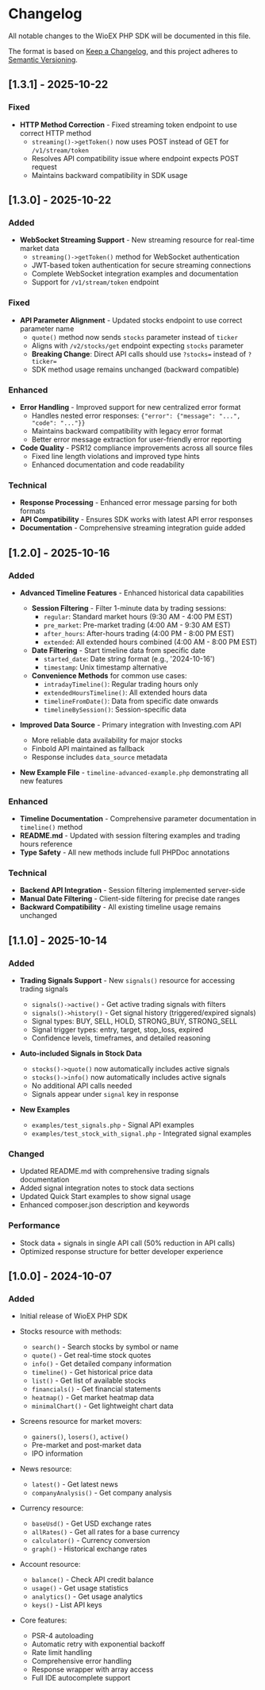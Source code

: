 # Changelog

All notable changes to the WioEX PHP SDK will be documented in this file.

The format is based on [Keep a Changelog](https://keepachangelog.com/en/1.0.0/),
and this project adheres to [Semantic Versioning](https://semver.org/spec/v2.0.0.html).

## [1.3.1] - 2025-10-22

### Fixed
- **HTTP Method Correction** - Fixed streaming token endpoint to use correct HTTP method
  - `streaming()->getToken()` now uses POST instead of GET for `/v1/stream/token`
  - Resolves API compatibility issue where endpoint expects POST request
  - Maintains backward compatibility in SDK usage

## [1.3.0] - 2025-10-22

### Added
- **WebSocket Streaming Support** - New streaming resource for real-time market data
  - `streaming()->getToken()` method for WebSocket authentication
  - JWT-based token authentication for secure streaming connections
  - Complete WebSocket integration examples and documentation
  - Support for `/v1/stream/token` endpoint

### Fixed
- **API Parameter Alignment** - Updated stocks endpoint to use correct parameter name
  - `quote()` method now sends `stocks` parameter instead of `ticker` 
  - Aligns with `/v2/stocks/get` endpoint expecting `stocks` parameter
  - **Breaking Change**: Direct API calls should use `?stocks=` instead of `?ticker=`
  - SDK method usage remains unchanged (backward compatible)

### Enhanced  
- **Error Handling** - Improved support for new centralized error format
  - Handles nested error responses: `{"error": {"message": "...", "code": "..."}}`
  - Maintains backward compatibility with legacy error format
  - Better error message extraction for user-friendly error reporting
- **Code Quality** - PSR12 compliance improvements across all source files
  - Fixed line length violations and improved type hints
  - Enhanced documentation and code readability

### Technical
- **Response Processing** - Enhanced error message parsing for both formats
- **API Compatibility** - Ensures SDK works with latest API error responses
- **Documentation** - Comprehensive streaming integration guide added

## [1.2.0] - 2025-10-16

### Added
- **Advanced Timeline Features** - Enhanced historical data capabilities
  - **Session Filtering** - Filter 1-minute data by trading sessions:
    - `regular`: Standard market hours (9:30 AM - 4:00 PM EST)
    - `pre_market`: Pre-market trading (4:00 AM - 9:30 AM EST)
    - `after_hours`: After-hours trading (4:00 PM - 8:00 PM EST)
    - `extended`: All extended hours combined (4:00 AM - 8:00 PM EST)
  - **Date Filtering** - Start timeline data from specific date
    - `started_date`: Date string format (e.g., '2024-10-16')
    - `timestamp`: Unix timestamp alternative
  - **Convenience Methods** for common use cases:
    - `intradayTimeline()`: Regular trading hours only
    - `extendedHoursTimeline()`: All extended hours data
    - `timelineFromDate()`: Data from specific date onwards
    - `timelineBySession()`: Session-specific data

- **Improved Data Source** - Primary integration with Investing.com API
  - More reliable data availability for major stocks
  - Finbold API maintained as fallback
  - Response includes `data_source` metadata

- **New Example File** - `timeline-advanced-example.php` demonstrating all new features

### Enhanced
- **Timeline Documentation** - Comprehensive parameter documentation in `timeline()` method
- **README.md** - Updated with session filtering examples and trading hours reference
- **Type Safety** - All new methods include full PHPDoc annotations

### Technical
- **Backend API Integration** - Session filtering implemented server-side
- **Manual Date Filtering** - Client-side filtering for precise date ranges
- **Backward Compatibility** - All existing timeline usage remains unchanged

## [1.1.0] - 2025-10-14

### Added
- **Trading Signals Support** - New `signals()` resource for accessing trading signals
  - `signals()->active()` - Get active trading signals with filters
  - `signals()->history()` - Get signal history (triggered/expired signals)
  - Signal types: BUY, SELL, HOLD, STRONG_BUY, STRONG_SELL
  - Signal trigger types: entry, target, stop_loss, expired
  - Confidence levels, timeframes, and detailed reasoning

- **Auto-included Signals in Stock Data**
  - `stocks()->quote()` now automatically includes active signals
  - `stocks()->info()` now automatically includes active signals
  - No additional API calls needed
  - Signals appear under `signal` key in response

- **New Examples**
  - `examples/test_signals.php` - Signal API examples
  - `examples/test_stock_with_signal.php` - Integrated signal examples

### Changed
- Updated README.md with comprehensive trading signals documentation
- Added signal integration notes to stock data sections
- Updated Quick Start examples to show signal usage
- Enhanced composer.json description and keywords

### Performance
- Stock data + signals in single API call (50% reduction in API calls)
- Optimized response structure for better developer experience

## [1.0.0] - 2024-10-07

### Added
- Initial release of WioEX PHP SDK
- Stocks resource with methods:
  - `search()` - Search stocks by symbol or name
  - `quote()` - Get real-time stock quotes
  - `info()` - Get detailed company information
  - `timeline()` - Get historical price data
  - `list()` - Get list of available stocks
  - `financials()` - Get financial statements
  - `heatmap()` - Get market heatmap data
  - `minimalChart()` - Get lightweight chart data

- Screens resource for market movers:
  - `gainers()`, `losers()`, `active()`
  - Pre-market and post-market data
  - IPO information

- News resource:
  - `latest()` - Get latest news
  - `companyAnalysis()` - Get company analysis

- Currency resource:
  - `baseUsd()` - Get USD exchange rates
  - `allRates()` - Get all rates for a base currency
  - `calculator()` - Currency conversion
  - `graph()` - Historical exchange rates

- Account resource:
  - `balance()` - Check API credit balance
  - `usage()` - Get usage statistics
  - `analytics()` - Get usage analytics
  - `keys()` - List API keys

- Core features:
  - PSR-4 autoloading
  - Automatic retry with exponential backoff
  - Rate limit handling
  - Comprehensive error handling
  - Response wrapper with array access
  - Full IDE autocomplete support
